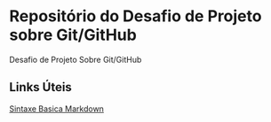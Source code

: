 # Repositório do Desafio de Projeto sobre Git/GitHub
Desafio de Projeto Sobre Git/GitHub

## Links Úteis 
[Sintaxe Basica Markdown](https://www.markdownguide.org/basic-syntax/)

